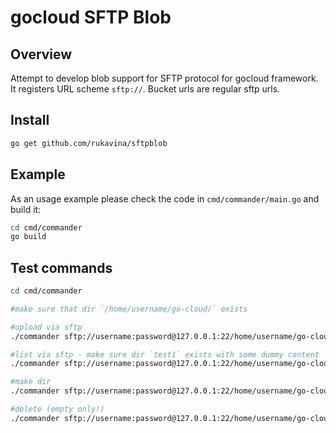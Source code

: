 # gocloud SFTP Blob

## Overview
Attempt to develop blob support for SFTP protocol for gocloud framework.
It registers URL scheme `sftp://`. Bucket urls are regular sftp urls.

## Install

```bash
go get github.com/rukavina/sftpblob
```

## Example

As an usage example please check the code in `cmd/commander/main.go` and build it:

```bash
cd cmd/commander
go build
```

## Test commands

```bash
cd cmd/commander

#make sure that dir `/home/username/go-cloud/` exists

#upload via sftp
./commander sftp://username:password@127.0.0.1:22/home/username/go-cloud/ upload gopher.png

#list via sftp - make sure dir `test1` exists with some dummy content
./commander sftp://username:password@127.0.0.1:22/home/username/go-cloud/ list test1

#make dir
./commander sftp://username:password@127.0.0.1:22/home/username/go-cloud/ mkdir testnew

#delete (empty only!)
./commander sftp://username:password@127.0.0.1:22/home/username/go-cloud/ remove gopher.png
```
